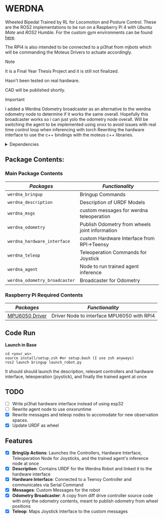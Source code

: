 # WERDNA
Wheeled Bipedal Trained by RL for Locomotion and Posture Control. These are the ROS2 implementations to be run on a Raspberry Pi 4 with *Ubuntu Mate* and *ROS2 Humble*. For the custom gym environments can be found [here](https://github.com/adwng/werdna_gym/tree/Advanced).

The RPI4 is also intended to be connected to a pi3hat from mjbots which will be commanding the Moteus Drivers to actuate accordingly. 

> [!NOTE] 
> It is a Final Year Thesis Project and it is still not finalized.
> 
> Hasn't been tested on real hardware.
>
> CAD will be published shortly.

> [!IMPORTANT]
> I added a Werdna Odometry broadcaster as an alternative to the werdna odometry node to determine if it works the same overall. Hopefully this broadcaster works so i can just yolo the odometry node overall.
> Will be switching the agent to be implemented using onxx to avoid issues with real time control loop when inferencing with torch
> Rewriting the hardware interface to use the c++ bindings with the moteus c++ libraries.
<details>
  <summary>Dependencies</summary>

  1. `ROS2 Control`
  2. `ROS2 Controllers` 
  3. `Stable Baselines3`
  4. `Gymnasium`
  5. Moteus C++ Library
   
</details>


## Package Contents:
### Main Package Contents
|_Packages_|_Functionality_|
| ------------- | ------------- |
|`werdna_bringup`|Bringup Commands|
|`werdna_description`|Description of URDF Models|
|`werdna_msgs`|custom messages for werdna teleoperation|
|`werdna_odometry`|Publish Odometry from wheels joint information|
|`werdna_hardware_interface`|custom Hardware Interface from RPI->Teensy|
|`werdna_teleop`|Teleoperation Commands for Joystick|
|`werdna_agent`|Node to run trained agent inference|
|`werdna_odometry_broadcaster`|Broadcaster for Odometry|

### Raspberry Pi Required Contents
|_Packages_|_Functionality_|
| -------- | ------------- |
|[MPU6050 Driver](https://github.com/kimsniper/ros2_mpu6050)|Driver Node to interface MPU6050 with RPI4|

## Code Run
**Launch in Base**
```
cd <your_ws>
source install/setup.zsh #or setup.bash (I use zsh anyways)
ros2 launch bringup launch_robot.py
```

It should should launch the description, relevant controllers and hardware interface, teleoperation (joystick), and finally the trained agent at once

## TODO
- [ ] Write pi3hat hardware interface instead of using esp32 
- [ ] Rewrite agent node to use onxxruntime
- [x] Rewrite messages and teleop nodes to accomodate for new observation spaces.
- [x] Update URDF as wheel

## Features
- [x] **BringUp Actions**: Launches the Controllers, Hardware Interface, Teleoperation Node for Joysticks, and the trained agent's inference node at once
- [x] **Description**: Contains URDF for the Werdna Robot and linked it to the hardware interface
- [x] **Hardware Interface**: Connected to a Teensy Controller and communicates via Serial Command
- [x] **Messages**: Custom Messages for the robot
- [x] **Odometry Broadcaster**: A copy from diff drive controller source code with only the odometry contents, meant to publish odometry from wheel positions
- [x] **Teleop**: Maps Joystick Interface to the custom messages
